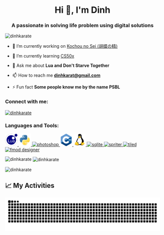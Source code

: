 <h1 align="center">Hi 👋, I'm Dinh</h1>
<h3 align="center">A passionate in solving life problem using digital solutions</h3>

<p align="left"> <img src="https://komarev.com/ghpvc/?username=dinhkarate&label=Profile%20views&color=0e75b6&style=flat" alt="dinhkarate" /> </p>

- 🔭 I’m currently working on [Kochou no Sei (胡蝶の精)](https://steamcommunity.com/sharedfiles/filedetails/?id=2733891656)

- 🌱 I’m currently learning [CS50x](https://pll.harvard.edu/course/cs50-introduction-computer-science)

- 💬 Ask me about **Lua and Don't Starve Together**

- 📫 How to reach me **dinhkarat@gmail.com**

- ⚡ Fun fact **Some people know me by the name PSBL**

<h3 align="left">Connect with me:</h3>
<p align="left">
<a href="https://fb.com/dinhkarate" target="blank"><img align="center" src="https://raw.githubusercontent.com/rahuldkjain/github-profile-readme-generator/master/src/images/icons/Social/facebook.svg" alt="dinhkarate" height="30" width="40" /></a>
</p>

<h3 align="left">Languages and Tools:</h3>
<p align="left"> 
    <a href="https://www.lua.org/" target="_blank" rel="noreferrer"> 
        <img src="https://raw.githubusercontent.com/devicons/devicon/master/icons/lua/lua-original.svg" alt="lua" width="40" height="40"/> 
    </a> 
    <a href="https://www.python.org" target="_blank" rel="noreferrer"> 
        <img src="https://raw.githubusercontent.com/devicons/devicon/master/icons/python/python-original.svg" alt="python" width="40" height="40"/> 
    </a> 
    <a href="https://www.photoshop.com/en" target="_blank" rel="noreferrer"> 
        <img src="https://upload.wikimedia.org/wikipedia/commons/b/be/Adobe_Photoshop_CS6_icon.png" alt="photoshop" width="40" height="40"/> 
    </a> 
    <a href="https://www.w3schools.com/cpp/" target="_blank" rel="noreferrer"> 
        <img src="https://raw.githubusercontent.com/devicons/devicon/master/icons/cplusplus/cplusplus-original.svg" alt="cplusplus" width="40" height="40"/> 
    </a> 
    <a href="https://www.linux.org/" target="_blank" rel="noreferrer"> 
        <img src="https://raw.githubusercontent.com/devicons/devicon/master/icons/linux/linux-original.svg" alt="linux" width="40" height="40"/> 
    </a> 
    <a href="https://www.sqlite.org/" target="_blank" rel="noreferrer"> 
        <img src="https://www.vectorlogo.zone/logos/sqlite/sqlite-icon.svg" alt="sqlite" width="40" height="40"/> 
    </a> 
    <a href="https://brashmonkey.com/spriter/" target="_blank" rel="noreferrer"> 
        <img src="https://github.com/user-attachments/assets/67d8f939-162a-4626-8a02-6cc2fb97b4e3" alt="spriter" width="40" height="40"/> 
    </a> 
    <a href="https://www.mapeditor.org/" target="_blank" rel="noreferrer"> 
        <img src="https://github.com/user-attachments/assets/288d8585-561c-43d8-9f11-75696de5b4d5" alt="tiled" width="40" height="40"/> 
    </a> 
    <a href="https://www.fmod.com/" target="_blank" rel="noreferrer"> 
        <img src="https://github.com/user-attachments/assets/e2acbfe6-f514-465c-9921-cc0b3d387a55" alt="fmod designer" width="40" height="40"/> 
    </a> 
</p>

<p><img align="left" src="https://github-readme-stats.vercel.app/api/top-langs?username=dinhkarate&show_icons=true&locale=en&layout=compact" alt="dinhkarate" /></p>

<p>&nbsp;<img align="center" src="https://github-readme-stats.vercel.app/api?username=dinhkarate&show_icons=true&locale=en" alt="dinhkarate" /></p>

<p><img align="center" src="https://github-readme-streak-stats.herokuapp.com/?user=dinhkarate&" alt="dinhkarate" /></p>



## 📈 My Activities

<picture>
  <source media="(prefers-color-scheme: dark)" srcset="https://raw.githubusercontent.com/dinhkarate/dinhkarate/output/github-contribution-grid-snake-dark.svg">
  <source media="(prefers-color-scheme: light)" srcset="https://raw.githubusercontent.com/dinhkarate/dinhkarate/output/github-contribution-grid-snake.svg">
  <img alt="github contribution grid snake animation" src="https://raw.githubusercontent.com/dinhkarate/dinhkarate/output/github-contribution-grid-snake.svg">
</picture>
